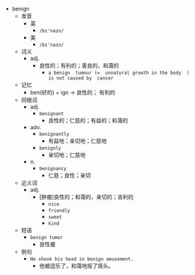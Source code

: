 - benign
  - 发音
    - 英
      - `/bɪ'naɪn/`
    - 美
      - `/bɪ'naɪn/`
  - 词义
    - adj.
      - 良性的；有利的；善良的，和蔼的
        - `a benign  tumour (=  unnatural growth in the body  )  is not caused by  cancer `
  - 记忆
    - ben(好的) + ign → 良性的； 有利的
  - 同根词
    - adj.
      - `benignant`
        - 良性的；仁慈的；有益的；和蔼的
    - adv.
      - `benignantly`
        - 有益地；亲切地；仁慈地
      - `benignly`
        - 亲切地；仁慈地
    - n.
      - `benignancy`
        - 仁慈；良性；亲切
  - 近义词
    - adj.
      - [肿瘤]良性的；和蔼的，亲切的；吉利的
        - `nice`
        - `friendly`
        - `sweet`
        - `kind`
  - 短语
    - `benign tumor`
      - 良性瘤 
  - 例句
    - `He shook his head in benign amusement.`
      - 他被逗乐了，和蔼地摇了摇头。

